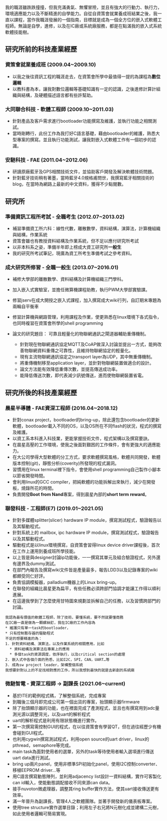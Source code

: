我的職涯雖跌跌撞撞，但我充滿勇氣、無懼冒險，並且有強大的行動力、執行力，環境適應能力以及不斷精進的自學能力。自從自資策會就業養成班結業之後，我一直以課程，當作我職涯發展的一個指南，目標就是成為一個全方位的嵌入式軟體工程師。無論是自學，進修，以及在IC廠或系統廠服務，都是在點滿我的嵌入式系統軟體技能樹。


## 研究所前的科技產業經歷 
### 資策會就業養成班 (2009.04~2009.10)
 * 以我之後往資訊工程的職涯走去，在資策會所學中最值得一提的為課程為**數位邏輯**
 * 以教科書為本，讓我對數位邏輯等基礎知識有一定的認識，之後進修計算計組織與結構，及硬體描述語言都有些許幫助。
 
### 大同聯合科技 - 軟體工程師 (2009.10~2011.03)
 * 針對產品及客戶需求進行bootloader功能撰寫及維護，並執行功能之相關測試。
 * 當時剛轉行，此份工作為我打好C語言基礎，藉由bootloader的維護，熟悉大型專案的撰寫。並且執行功能測試，讓我對嵌入式軟體工作有一個初步的認識。

### 安馳科技 - FAE (2011.04~2012.06)
 * 研讀原廠藍牙及GPS相關技術文件，並協助客戶開發及解決軟體技術問題。
 * 針對藍牙技術稍有著墨，當時藍牙4.0規格甫問世，我撰寫藍牙相關技術的blog，在當時為網路上最新的中文資料，獲得不少點閱數。

## 研究所
### 準備資訊工程所考試 - 全職考生 (2012.07~2013.02)
 * 補習準備資工所六科：線性代數，離散數學，資料結構，演算法，計算機組織與結構，作業系統
 * 資策會雖也有教授資料結構及作業系統，但不足以應付研究所考試
 * 以非本科系之姿，準備半年即上榜成大資工研究所**一般生**
 * 我的研究所考試筆記，現廣為資工所考生準備考試之參考資料。
 
### 成大研究所修習 - 全職一般生 (2013.07~2016.01)
 * 補修大學部的離散數學、資料結構及計算機組織三門學科。 
 * 加入嵌入式實驗室，並擔任微算機課程助教，執行PWM大學部實驗課。
 * 修習jserv在成大開授之嵌入式課程，加入撰寫成大wiki行列，自訂期末專題為兩輪自平衡車
 * 修習計算機與網路管理，利用課程及作業，使更熟悉在linux環境下各式指令，也同時複習在資策會所學的shell programming

* 論文的研究題目： 可靠且輕量化的物聯網通訊之閘道器輔助重傳機制。 
  * 針對現在物聯網通訊協定MQTT及CoAP做深入討論並提出一方式，能夠改善物聯網資料重傳之可靠性，且維持物聯網協定的輕量化。 
  * 現有主流物聯網通訊協定之transport layer為UDP，其中無重傳機制。 
  * 將重傳機制移至application layer，並針對物聯網裝置做適合的設計。 
  * 論文方法能有效降低重傳次數，並提高傳送成功率。 
  * 能降低傳送次數，即代表減少訊號傳送，進而使物聯網裝置省電。 
  
## 研究所後的科技產業經歷 
### 晨星半導體 - FAE資深工程師 (2016.04~2018.12)
  * 針對conax project，bootloader的bring-up，除此還包含bootloader的更新軟體，bootloader載入不同的OS，以及OS所在不同flash的狀況，程式的撰寫及維護。
  * 以資工系本科進入科技業，更能掌握技術文件，程式架構以及撰寫要訣。
  * 在晨星高壓的工作環境，使我之後面對艱困的工作條件，會有更強大的適應能力。
  * 在大公司學得大型軟體的分工方式，要求軟體撰寫風格，軟體共同開發，軟體版本控制(git)，靜態分析(coverity)所發現的程式漏洞。
  * 習慣用在linux terminal裡下指令，會使用shell programming自己製作小腳本以節省開發時間。
  * 會利用linux的GCC compiler，把純軟體的功能拆解出來執行，減少在開發板，燒錄所花的時間。
  * 負責開發**Boot from Nand**專案，得到晨星內部的**short term reward**。
  
### 聯發科技 - 工程師(E7) (2019.01~2021.05)
  * 針對多媒體splitter(slicer) hardware IP module，撰寫測試程式，驗證報告以及其驅動程式。
  * 針對系統上的 mailbox, ipc hardware IP module，撰寫測試程式，驗證報告以及其驅動程式。
  * 驅動程式是以linux環境撰寫，自資策會習得linux device driver課程後，首次在工作上運用到養成班所學技能。
  * 以上皆是與designer討論ip功能後，一一撰寫其單元及組合驗證程式，另外還有邊界及dummy測試。
  * 在部門內報告及撰寫wiki文件皆是產量最多，報告LDD3以及記錄專案的wiki都頗受同仁好評。
  * 負責協調模擬器，palladium機器上的Linux bring-up。
  * 在聯發的組織比晨星更為扁平，有些任務必須跨部門協調才能讓工作得以順利進展。
  * 在這邊我學到了怎麼使用甘特圖來規劃並拆解自己的任務，以及習慣跨部門的討論。
 
``` 
我認為最有價值的軟體工程師，除了技術，要懂系統，要不然就要懂商務
在IC廠一直是做為一顆螺絲釘，我在IC廠的工作內容為
* 維護只有單一task的bootloader，
* 只有控制暫存器的驅動程式
不足的想要精進的為：
1. 針對資料結構、演算法，以及作業系統的相關應用，比如
  * 資料結構及演算法在專案上的應用
  * 多個task的資源調度，依序執行，以及critical section的處理
2. 嵌入式中各個介面的熟悉，比如I2C，SPI，CAN，UART…等
3. 成為sw project leader，架構整個系統
我想要針對以上的不足找相對應的工作，所以我想到最快的就是去新創的系統廠
```

### 微馳智電 - 資深工程師 -> 副課長 (2021.06~current)
  * 基於ITE的範例程式碼，了解整個系統，完成專案
  * 到職後三個月即完成公司第一個出貨的專案，抬頭顯示器firmware
  * 除了抬頭顯示器的功能，也在裡面完成了產測程式，並且也有撰寫用到adc量測光源以調整背光，以及uart的解析程式
  * uart的解析程式是利用有限狀態機進行實作。
  * 第一次撰寫需控制GUI的程式，在以往資策會有學習QT，但在過往經歷少有機會碰到GUI程式。
  * 也利用cygwin撰寫測試程式，利用open source的uart driver，linux的pthread，semaphore等完成。
  * main task為面對使用者的選單，另外的task等待使用者輸入選項進行傳送uart data進行測試。
  * bring up兩片panel，使用非標準SPI初始化panel，使用I2C控制converter、移植EEPROM driver…等
  * 用C語言撰寫動態陣列，並利用adjacency list設計一資料結構，實作可客製化can id輸入，使能動態調配接收不同來源can data。
  * 接手nuvoton微處理器，調整其ring buffer實作方法，使其uart接收傳送更有效率。
  * 滿一年晉升為副課長，管理4人之軟體團隊。並著手開發新的儀表板專案。
  * 使用tree structure實作選單目錄；利用左子右兄將N元樹化成並建構二元樹，如此使用者邏輯可簡易實現。
